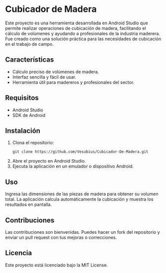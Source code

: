 # Cubicador de Madera

Este proyecto es una herramienta desarrollada en Android Studio que permite realizar operaciones de cubicación de madera, facilitando el cálculo de volúmenes y ayudando a profesionales de la industria maderera. Fue creado como una solución práctica para las necesidades de cubicación en el trabajo de campo.

## Características

- Cálculo preciso de volúmenes de madera.
- Interfaz sencilla y fácil de usar.
- Herramienta útil para madereros y profesionales del sector.

## Requisitos

- Android Studio
- SDK de Android

## Instalación

1. Clona el repositorio:
   ```
   git clone https://github.com/Vesubius/Cubicador-De-Madera.git
   ```
2. Abre el proyecto en Android Studio.
3. Ejecuta la aplicación en un emulador o dispositivo Android.

## Uso

Ingresa las dimensiones de las piezas de madera para obtener su volumen total. La aplicación calcula automáticamente la cubicación y muestra los resultados en pantalla.

## Contribuciones

Las contribuciones son bienvenidas. Puedes hacer un fork del repositorio y enviar un pull request con tus mejoras o correcciones.

## Licencia

Este proyecto está licenciado bajo la MIT License.

